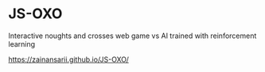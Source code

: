 # JS-OXO
Interactive noughts and crosses web game vs AI trained with reinforcement learning

https://zainansarii.github.io/JS-OXO/
